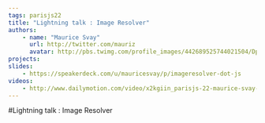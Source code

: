 ```yaml
---
tags: parisjs22
title: "Lightning talk : Image Resolver"
authors:
    - name: "Maurice Svay"
      url: http://twitter.com/mauriz
      avatar: http://pbs.twimg.com/profile_images/442689525744021504/DpMkOWQY_bigger.png
projects:
slides:
    - https://speakerdeck.com/u/mauricesvay/p/imageresolver-dot-js
videos:
    - http://www.dailymotion.com/video/x2kgiin_parisjs-22-maurice-svay-image-resolver_school
---
```

#Lightning talk : Image Resolver
